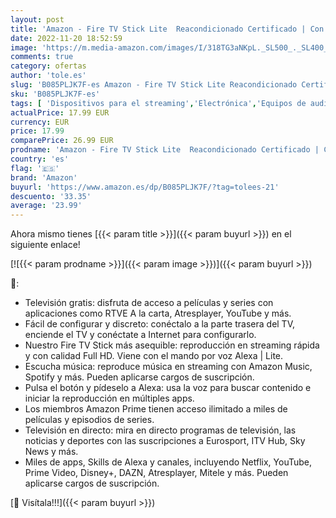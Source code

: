 ```yaml
---
layout: post
title: 'Amazon - Fire TV Stick Lite  Reacondicionado Certificado | Con mando por voz Alexa Lite  sin controles del TV   modelo de 2020'
date: 2022-11-20 18:52:59
image: 'https://m.media-amazon.com/images/I/318TG3aNKpL._SL500_._SL400_.jpg'
comments: true
category: ofertas
author: 'tole.es'
slug: 'B085PLJK7F-es Amazon - Fire TV Stick Lite Reacondicionado Certificado |...'
sku: 'B085PLJK7F-es'
tags: [ 'Dispositivos para el streaming','Electrónica','Equipos de audio y Hi-Fi','Servidores multimedia','alexa','amazon','🇪🇸', ]
actualPrice: 17.99 EUR
currency: EUR
price: 17.99
comparePrice: 26.99 EUR
prodname: 'Amazon - Fire TV Stick Lite  Reacondicionado Certificado | Con mando por voz Alexa Lite  sin controles del TV   modelo de 2020'
country: 'es'
flag: '🇪🇸'
brand: 'Amazon'
buyurl: 'https://www.amazon.es/dp/B085PLJK7F/?tag=tolees-21'
descuento: '33.35'
average: '23.99'
---
```


Ahora mismo tienes [{{< param title >}}]({{< param buyurl >}}) en el siguiente enlace!

[![{{< param prodname >}}]({{< param image >}})]({{< param buyurl >}})

🔎:

- Televisión gratis: disfruta de acceso a películas y series con aplicaciones como RTVE A la carta, Atresplayer, YouTube y más.
- Fácil de configurar y discreto: conéctalo a la parte trasera del TV, enciende el TV y conéctate a Internet para configurarlo.
- Nuestro Fire TV Stick más asequible: reproducción en streaming rápida y con calidad Full HD. Viene con el mando por voz Alexa | Lite.
- Escucha música: reproduce música en streaming con Amazon Music, Spotify y más. Pueden aplicarse cargos de suscripción.
- Pulsa el botón y pídeselo a Alexa: usa la voz para buscar contenido e iniciar la reproducción en múltiples apps.
- Los miembros Amazon Prime tienen acceso ilimitado a miles de películas y episodios de series.
- Televisión en directo: mira en directo programas de televisión, las noticias y deportes con las suscripciones a Eurosport, ITV Hub, Sky News y más.
- Miles de apps, Skills de Alexa y canales, incluyendo Netflix, YouTube, Prime Video, Disney+, DAZN, Atresplayer, Mitele y más. Pueden aplicarse cargos de suscripción.

[🛒 Visítala!!!]({{< param buyurl >}})
